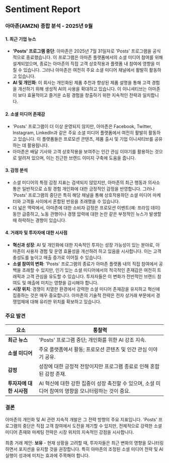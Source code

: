 # Sentiment Report

### 아마존(AMZN) 종합 분석 - 2025년 9월

#### 1. 최근 기업 뉴스
- **'Posts' 프로그램 중단**: 아마존은 2025년 7월 31일자로 'Posts' 프로그램을 공식적으로 종료했습니다. 이 프로그램은 아마존 플랫폼에서의 소셜 미디어 참여를 위해 설계되었으며, 종료는 아마존의 직접 고객 상호작용과 플랫폼 내 참여에 영향을 미칠 수 있습니다. 그러나 아마존은 여전히 주요 소셜 미디어 채널에서 활발히 활동하고 있습니다.
- **AI 및 개인화**: 이 회사는 개인화된 제품 추천과 향상된 제품 설명을 통해 고객 경험을 개선하기 위해 생성적 AI의 사용을 확대하고 있습니다. 이 이니셔티브는 아마존이 보다 효율적이고 즐거운 쇼핑 경험을 창출하기 위한 지속적인 전략과 일치합니다.

#### 2. 소셜 미디어 존재감
- 'Posts' 프로그램이 더 이상 운영되지 않지만, 아마존은 Facebook, Twitter, Instagram, LinkedIn과 같은 주요 소셜 미디어 플랫폼에서 여전히 활발히 활동하고 있습니다. 이 플랫폼들은 프로모션 콘텐츠, 제품 출시 및 기업 이니셔티브를 공유하는 데 활용됩니다.
- 아마존은 배달 기사와 고객 상호작용을 보여주는 인간 관심 이야기를 활용하는 것으로 알려져 있으며, 이는 친근한 브랜드 이미지 구축에 도움을 줍니다.

#### 3. 감정 분석
- 소셜 미디어의 특정 감정 지표는 검색되지 않았지만, 아마존의 최근 행동과 의사소통은 일반적으로 쇼핑 경험 개인화에 대한 긍정적인 감정을 반영합니다. 그러나 'Posts' 프로그램의 중단은 특히 해당 채널을 통해 상호작용하던 소셜 미디어 마케터와 고객들 사이에서 혼합된 반응을 초래했을 수 있습니다.
- 더 넓은 맥락에서, 아마존에 대한 소비자 감정은 프로모션 이벤트(예: 프라임 데이) 동안 급증하고, 노동 관행이나 경쟁 압력에 대한 논란 같은 부정적인 뉴스가 발생할 때 하락하는 경향이 있습니다.

#### 4. 거래자 및 투자자에 대한 시사점
- **혁신과 성장**: AI 및 개인화에 대한 지속적인 투자는 성장 가능성이 있는 분야로, 아마존이 사용자 경험 및 운영 효율성을 개선하려 하고 있음을 시사합니다. 이는 고객 충성도를 높이고 매출 증가로 이어질 수 있습니다.
- **소셜 참여의 변화**: 'Posts' 프로그램의 종료가 아마존 플랫폼 내의 직접 참여에서 공백을 초래할 수 있지만, 인기 있는 소셜 미디어에서의 적극적인 존재감은 여전히 트래픽과 고객 관심을 유도할 수 있습니다. 투자자들은 이 변화가 전반적인 브랜드 참여도 및 매출에 미치는 영향을 감시해야 합니다.
- **시장 위치**: 경쟁이 치열한 환경에서 강력한 소셜 미디어 존재감을 유지하고 혁신에 집중하는 것은 매우 중요합니다. 아마존의 기술적 전략은 전자 상거래 부문에서 경쟁업체에 대해 유리한 위치를 확보하고 있습니다.

### 주요 발견
| 요소                          | 통찰력                                                                                                                                           |
|------------------------------|-------------------------------------------------------------------------------------------------------------------------------------------------|
| **최근 뉴스**                 | 'Posts' 프로그램 중단; 개인화를 위한 AI 강조 지속.                                                                                             |
| **소셜 미디어**               | 주요 플랫폼에서 활동; 프로모션 콘텐츠 및 인간 관심 이야기 공유.                                                                                |
| **감정**                     | 성장에 대한 긍정적 전망이지만 프로그램 종료로 인해 혼합된 감정 존재.                                                                          |
| **투자자에 대한 시사점**      | AI 혁신에 대한 강한 집중이 성장 촉진할 수 있으며, 소셜 미디어 참여의 영향을 모니터링하는 것이 중요.                                            |

### 결론
아마존의 개인화 및 AI 관련 지속적 개발은 그 전략 방향의 주요 지표입니다. 'Posts' 프로그램의 중단은 직접 고객 참여에서 도전을 제기할 수 있지만, 전체적으로 강력한 소셜 미디어 존재와 마케팅 전략은 시장 위치의 지속적인 강점을 시사합니다.

최종 거래 제안: **보유** - 현재 상황을 고려할 때, 투자자들은 최근 변화의 영향을 모니터링하면서 포지션을 유지할 것을 권장합니다. 특히 아마존의 조정된 소셜 미디어 전략 및 AI 실행이 성과에 미치는 효과에 주목해야 합니다.

